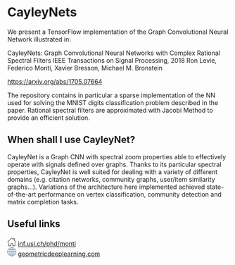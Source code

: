 # CayleyNets
We present a TensorFlow implementation of the Graph Convolutional Neural Network illustrated in:

CayleyNets: Graph Convolutional Neural Networks with Complex Rational Spectral Filters
IEEE Transactions on Signal Processing, 2018
Ron Levie, Federico Monti, Xavier Bresson, Michael M. Bronstein

https://arxiv.org/abs/1705.07664

The repository contains in particular a sparse implementation of the NN used for solving the MNIST digits classification problem described in the paper. Rational spectral filters are approximated with Jacobi Method to provide an efficient solution.

## When shall I use CayleyNet?

CayleyNet is a Graph CNN with spectral zoom properties able to effectively operate with signals defined over graphs. Thanks to its particular spectral properties, CayleyNet is well suited for dealing with a variety of different domains (e.g. citation networks, community graphs, user/item similarity graphs...). Variations of the architecture here implemented achieved state-of-the-art performance on vertex classification, community detection and matrix completion tasks.

## Useful links

<img src="pic/home100.jpg" width="20" height="20" style="max-width:100%;"> <a href="http://inf.usi.ch/phd/monti">inf.usi.ch/phd/monti</a><br>
<img src="pic/web.png" width="20" height="20" style="max-width:100%;"> <a href="http://geometricdeeplearning.com">geometricdeeplearning.com</a>
